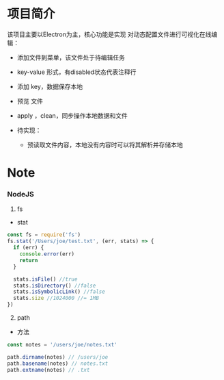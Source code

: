 # 项目简介
该项目主要以Electron为主，核心功能是实现 对动态配置文件进行可视化在线编辑：
- 添加文件到菜单，该文件处于待编辑任务
- key-value 形式，有disabled状态代表注释行
- 添加 key，数据保存本地
- 预览 文件
- apply ，clean，同步操作本地数据和文件

- 待实现：
  + 预读取文件内容，本地没有内容时可以将其解析并存储本地





# Note

### NodeJS

1. fs
- stat
```js
const fs = require('fs')
fs.stat('/Users/joe/test.txt', (err, stats) => {
  if (err) {
    console.error(err)
    return
  }

  stats.isFile() //true
  stats.isDirectory() //false
  stats.isSymbolicLink() //false
  stats.size //1024000 //= 1MB
})

```


2. path

- 方法
```js
const notes = '/users/joe/notes.txt'

path.dirname(notes) // /users/joe
path.basename(notes) // notes.txt
path.extname(notes) // .txt

```